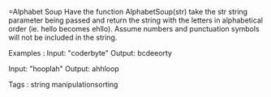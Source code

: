 =Alphabet Soup
Have the function AlphabetSoup(str) take the str string parameter being passed and return the string with the letters in alphabetical order (ie. hello becomes ehllo). Assume numbers and punctuation symbols will not be included in the string.

Examples : 
Input: "coderbyte"
Output: bcdeeorty

Input: "hooplah"
Output: ahhloop

Tags : string manipulationsorting
